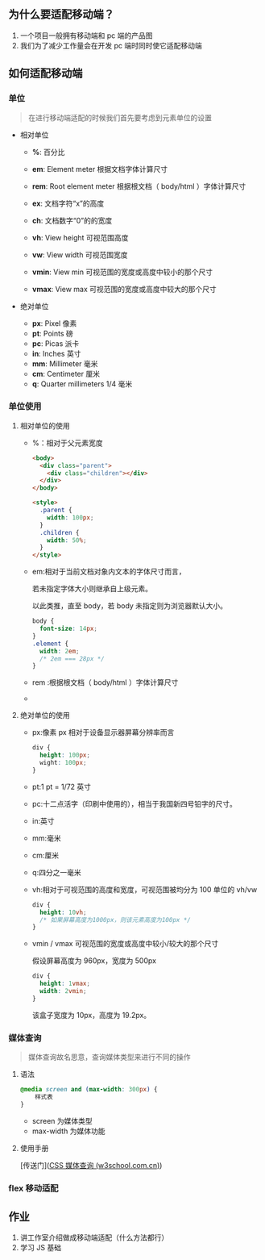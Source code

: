 ## 为什么要适配移动端？

1. 一个项目一般拥有移动端和 pc 端的产品图
2. 我们为了减少工作量会在开发 pc 端时同时使它适配移动端

## 如何适配移动端

### 单位

> 在进行移动端适配的时候我们首先要考虑到元素单位的设置

- 相对单位

  - **%**: 百分比
  - **em**: Element meter 根据文档字体计算尺寸
  - **rem**: Root element meter 根据根文档（ body/html ）字体计算尺寸
  - **ex**: 文档字符“x”的高度
  - **ch**: 文档数字“0”的的宽度

  - **vh**: View height 可视范围高度

  - **vw**: View width 可视范围宽度

  - **vmin**: View min 可视范围的宽度或高度中较小的那个尺寸

  - **vmax**: View max 可视范围的宽度或高度中较大的那个尺寸

- 绝对单位

  - **px**: Pixel 像素
  - **pt**: Points 磅
  - **pc**: Picas 派卡
  - **in**: Inches 英寸
  - **mm**: Millimeter 毫米
  - **cm**: Centimeter 厘米
  - **q**: Quarter millimeters 1/4 毫米

### 单位使用

1. 相对单位的使用

   - %：相对于父元素宽度

     ```html
     <body>
       <div class="parent">
         <div class="children"></div>
       </div>
     </body>

     <style>
       .parent {
         width: 100px;
       }
       .children {
         width: 50%;
       }
     </style>
     ```

   - em:相对于当前文档对象内文本的字体尺寸而言，

     若未指定字体大小则继承自上级元素。

     以此类推，直至 body，若 body 未指定则为浏览器默认大小。

     ```css
     body {
       font-size: 14px;
     }
     .element {
       width: 2em;
       /* 2em === 28px */
     }
     ```

   - rem :根据根文档（ body/html ）字体计算尺寸

   -

2. 绝对单位的使用

   - px:像素 px 相对于设备显示器屏幕分辨率而言

     ```css
     div {
       height: 100px;
       wight: 100px;
     }
     ```

   - pt:1 pt = 1/72 英寸

   - pc:十二点活字（印刷中使用的），相当于我国新四号铅字的尺寸。

   - in:英寸

   - mm:毫米

   - cm:厘米

   - q:四分之一毫米

   - vh:相对于可视范围的高度和宽度，可视范围被均分为 100 单位的 vh/vw

     ```css
     div {
       height: 10vh;
       /* 如果屏幕高度为1000px，则该元素高度为100px */
     }
     ```

   - vmin / vmax 可视范围的宽度或高度中较小/较大的那个尺寸

     假设屏幕高度为 960px，宽度为 500px

     ```css
     div {
       height: 1vmax;
       width: 2vmin;
     }
     ```

     该盒子宽度为 10px，高度为 19.2px。

### 媒体查询

> 媒体查询故名思意，查询媒体类型来进行不同的操作

1. 语法

   ```css
   @media screen and (max-width: 300px) {
       样式表
   }
   ```

   - screen 为媒体类型
   - max-width 为媒体功能

2. 使用手册

   [传送门]([CSS 媒体查询 (w3school.com.cn)](https://www.w3school.com.cn/css/css3_mediaqueries.asp))

### flex 移动适配

## 作业

1. 讲工作室介绍做成移动端适配（什么方法都行）
2. 学习 JS 基础
